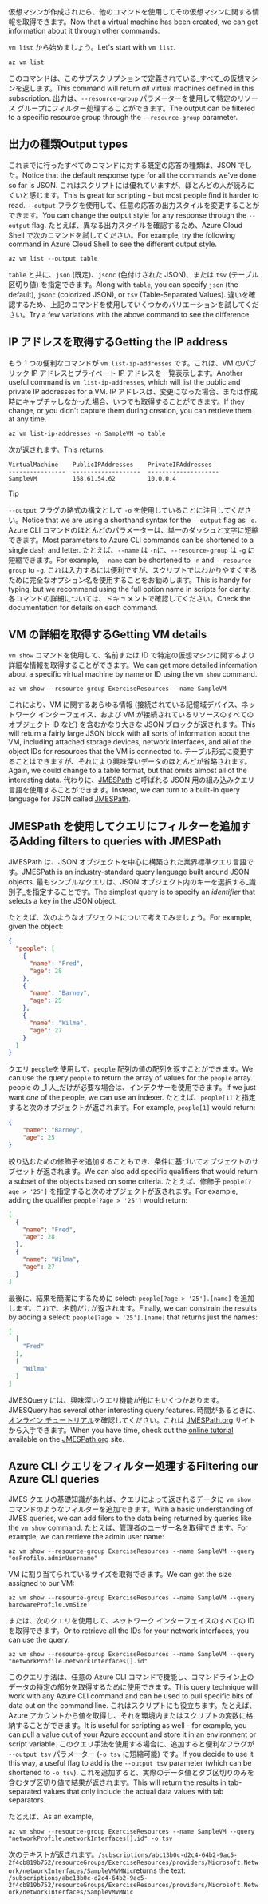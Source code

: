 <span data-ttu-id="fe924-101">仮想マシンが作成されたら、他のコマンドを使用してその仮想マシンに関する情報を取得できます。</span><span class="sxs-lookup"><span data-stu-id="fe924-101">Now that a virtual machine has been created, we can get information about it through other commands.</span></span>

<span data-ttu-id="fe924-102">`vm list` から始めましょう。</span><span class="sxs-lookup"><span data-stu-id="fe924-102">Let's start with `vm list`.</span></span>

```azurecli
az vm list
```

<span data-ttu-id="fe924-103">このコマンドは、このサブスクリプションで定義されている_すべて_の仮想マシンを返します。</span><span class="sxs-lookup"><span data-stu-id="fe924-103">This command will return _all_ virtual machines defined in this subscription.</span></span> <span data-ttu-id="fe924-104">出力は、`--resource-group` パラメーターを使用して特定のリソース グループにフィルター処理することができます。</span><span class="sxs-lookup"><span data-stu-id="fe924-104">The output can be filtered to a specific resource group through the `--resource-group` parameter.</span></span> 

## <a name="output-types"></a><span data-ttu-id="fe924-105">出力の種類</span><span class="sxs-lookup"><span data-stu-id="fe924-105">Output types</span></span>
<span data-ttu-id="fe924-106">これまでに行ったすべてのコマンドに対する既定の応答の種類は、JSON でした。</span><span class="sxs-lookup"><span data-stu-id="fe924-106">Notice that the default response type for all the commands we've done so far is JSON.</span></span> <span data-ttu-id="fe924-107">これはスクリプトには優れていますが、ほとんどの人が読みにくいと感じます。</span><span class="sxs-lookup"><span data-stu-id="fe924-107">This is great for scripting - but most people find it harder to read.</span></span> <span data-ttu-id="fe924-108">`--output` フラグを使用して、任意の応答の出力スタイルを変更することができます。</span><span class="sxs-lookup"><span data-stu-id="fe924-108">You can change the output style for any response through the `--output` flag.</span></span> <span data-ttu-id="fe924-109">たとえば、異なる出力スタイルを確認するため、Azure Cloud Shell で次のコマンドを試してください。</span><span class="sxs-lookup"><span data-stu-id="fe924-109">For example, try the following command in Azure Cloud Shell to see the different output style.</span></span>

```azurecli
az vm list --output table
```

<span data-ttu-id="fe924-110">`table` と共に、`json` (既定)、`jsonc` (色付けされた JSON)、または `tsv` (テーブル区切り値) を指定できます。</span><span class="sxs-lookup"><span data-stu-id="fe924-110">Along with `table`, you can specify `json` (the default), `jsonc` (colorized JSON), or `tsv` (Table-Separated Values).</span></span> <span data-ttu-id="fe924-111">違いを確認するため、上記のコマンドを使用していくつかのバリエーションを試してください。</span><span class="sxs-lookup"><span data-stu-id="fe924-111">Try a few variations with the above command to see the difference.</span></span>

## <a name="getting-the-ip-address"></a><span data-ttu-id="fe924-112">IP アドレスを取得する</span><span class="sxs-lookup"><span data-stu-id="fe924-112">Getting the IP address</span></span>

<span data-ttu-id="fe924-113">もう 1 つの便利なコマンドが `vm list-ip-addresses` です。これは、VM のパブリック IP アドレスとプライベート IP アドレスを一覧表示します。</span><span class="sxs-lookup"><span data-stu-id="fe924-113">Another useful command is `vm list-ip-addresses`, which will list the public and private IP addresses for a VM.</span></span> <span data-ttu-id="fe924-114">IP アドレスは、変更になった場合、または作成時にキャプチャしなかった場合、いつでも取得することができます。</span><span class="sxs-lookup"><span data-stu-id="fe924-114">If they change, or you didn't capture them during creation, you can retrieve them at any time.</span></span>

```azurecli
az vm list-ip-addresses -n SampleVM -o table
```

<span data-ttu-id="fe924-115">次が返されます。</span><span class="sxs-lookup"><span data-stu-id="fe924-115">This returns:</span></span>

```
VirtualMachine    PublicIPAddresses    PrivateIPAddresses
----------------  -------------------  --------------------
SampleVM          168.61.54.62         10.0.0.4
```

> [!TIP]
> <span data-ttu-id="fe924-116">`--output` フラグの略式の構文として `-o` を使用していることに注目してください。</span><span class="sxs-lookup"><span data-stu-id="fe924-116">Notice that we are using a shorthand syntax for the `--output` flag as `-o`.</span></span> <span data-ttu-id="fe924-117">Azure CLI コマンドのほとんどのパラメーターは、単一のダッシュと文字に短縮できます。</span><span class="sxs-lookup"><span data-stu-id="fe924-117">Most parameters to Azure CLI commands can be shortened to a single dash and letter.</span></span> <span data-ttu-id="fe924-118">たとえば、`--name` は `-n`に、`--resource-group` は `-g` に短縮できます。</span><span class="sxs-lookup"><span data-stu-id="fe924-118">For example, `--name` can be shortened to `-n` and `--resource-group` to `-g`.</span></span> <span data-ttu-id="fe924-119">これは入力するには便利ですが、スクリプトではわかりやすくするために完全なオプション名を使用することをお勧めします。</span><span class="sxs-lookup"><span data-stu-id="fe924-119">This is handy for typing, but we recommend using the full option name in scripts for clarity.</span></span> <span data-ttu-id="fe924-120">各コマンドの詳細については、ドキュメントで確認してください。</span><span class="sxs-lookup"><span data-stu-id="fe924-120">Check the documentation for details on each command.</span></span>

## <a name="getting-vm-details"></a><span data-ttu-id="fe924-121">VM の詳細を取得する</span><span class="sxs-lookup"><span data-stu-id="fe924-121">Getting VM details</span></span>

<span data-ttu-id="fe924-122">`vm show` コマンドを使用して、名前または ID で特定の仮想マシンに関するより詳細な情報を取得することができます。</span><span class="sxs-lookup"><span data-stu-id="fe924-122">We can get more detailed information about a specific virtual machine by name or ID using the `vm show` command.</span></span>

```azurecli
az vm show --resource-group ExerciseResources --name SampleVM
```

<span data-ttu-id="fe924-123">これにより、VM に関するあらゆる情報 (接続されている記憶域デバイス、ネットワーク インターフェイス、および VM が接続されているリソースのすべてのオブジェクト ID など) を含むかなり大きな JSON ブロックが返されます。</span><span class="sxs-lookup"><span data-stu-id="fe924-123">This will return a fairly large JSON block with all sorts of information about the VM, including attached storage devices, network interfaces, and all of the object IDs for resources that the VM is connected to.</span></span> <span data-ttu-id="fe924-124">テーブル形式に変更することはできますが、それにより興味深いデータのほとんどが省略されます。</span><span class="sxs-lookup"><span data-stu-id="fe924-124">Again, we could change to a table format, but that omits almost all of the interesting data.</span></span> <span data-ttu-id="fe924-125">代わりに、[JMESPath](http://jmespath.org/) と呼ばれる JSON 用の組み込みクエリ言語を使用することができます。</span><span class="sxs-lookup"><span data-stu-id="fe924-125">Instead, we can turn to a built-in query language for JSON called [JMESPath](http://jmespath.org/).</span></span>

## <a name="adding-filters-to-queries-with-jmespath"></a><span data-ttu-id="fe924-126">JMESPath を使用してクエリにフィルターを追加する</span><span class="sxs-lookup"><span data-stu-id="fe924-126">Adding filters to queries with JMESPath</span></span>

<span data-ttu-id="fe924-127">JMESPath は、JSON オブジェクトを中心に構築された業界標準クエリ言語です。</span><span class="sxs-lookup"><span data-stu-id="fe924-127">JMESPath is an industry-standard query language built around JSON objects.</span></span> <span data-ttu-id="fe924-128">最もシンプルなクエリは、JSON オブジェクト内のキーを選択する_識別子_を指定することです。</span><span class="sxs-lookup"><span data-stu-id="fe924-128">The simplest query is to specify an _identifier_ that selects a key in the JSON object.</span></span>

<span data-ttu-id="fe924-129">たとえば、次のようなオブジェクトについて考えてみましょう。</span><span class="sxs-lookup"><span data-stu-id="fe924-129">For example, given the object:</span></span>

```json
{
  "people": [
    {
      "name": "Fred",
      "age": 28
    },
    {
      "name": "Barney",
      "age": 25
    },
    {
      "name": "Wilma",
      "age": 27
    }
  ]
}
```

<span data-ttu-id="fe924-130">クエリ `people`を使用して、`people` 配列の値の配列を返すことができます。</span><span class="sxs-lookup"><span data-stu-id="fe924-130">We can use the query `people` to return the array of values for the `people` array.</span></span> <span data-ttu-id="fe924-131">people の _1 人_だけが必要な場合は、インデクサーを使用できます。</span><span class="sxs-lookup"><span data-stu-id="fe924-131">If we just want _one_ of the people, we can use an indexer.</span></span> <span data-ttu-id="fe924-132">たとえば、`people[1]` と指定すると次のオブジェクトが返されます。</span><span class="sxs-lookup"><span data-stu-id="fe924-132">For example, `people[1]` would return:</span></span>

```json
{
    "name": "Barney",
    "age": 25
}
```

<span data-ttu-id="fe924-133">絞り込むための修飾子を追加することもでき、条件に基づいてオブジェクトのサブセットが返されます。</span><span class="sxs-lookup"><span data-stu-id="fe924-133">We can also add specific qualifiers that would return a subset of the objects based on some criteria.</span></span> <span data-ttu-id="fe924-134">たとえば、修飾子 `people[?age > '25']` を指定すると次のオブジェクトが返されます。</span><span class="sxs-lookup"><span data-stu-id="fe924-134">For example, adding the qualifier `people[?age > '25']` would return:</span></span>

```json
[
  {
    "name": "Fred",
    "age": 28
  },
  {
    "name": "Wilma",
    "age": 27
  }
]
```

<span data-ttu-id="fe924-135">最後に、結果を簡潔にするために select: `people[?age > '25'].[name]` を追加します。これで、名前だけが返されます。</span><span class="sxs-lookup"><span data-stu-id="fe924-135">Finally, we can constrain the results by adding a select: `people[?age > '25'].[name]` that returns just the names:</span></span>

```json
[
  [
    "Fred"
  ],
  [
    "Wilma"
  ]
]
```

<span data-ttu-id="fe924-136">JMESQuery には、興味深いクエリ機能が他にもいくつかあります。</span><span class="sxs-lookup"><span data-stu-id="fe924-136">JMESQuery has several other interesting query features.</span></span> <span data-ttu-id="fe924-137">時間があるときに、[オンライン チュートリアル](http://jmespath.org/tutorial.html)を確認してください。これは [JMESPath.org](http://jmespath.org/) サイトから入手できます。</span><span class="sxs-lookup"><span data-stu-id="fe924-137">When you have time, check out the [online tutorial](http://jmespath.org/tutorial.html) available on the [JMESPath.org](http://jmespath.org/) site.</span></span>

## <a name="filtering-our-azure-cli-queries"></a><span data-ttu-id="fe924-138">Azure CLI クエリをフィルター処理する</span><span class="sxs-lookup"><span data-stu-id="fe924-138">Filtering our Azure CLI queries</span></span>

<span data-ttu-id="fe924-139">JMES クエリの基礎知識があれば、クエリによって返されるデータに `vm show` コマンドのようなフィルターを追加できます。</span><span class="sxs-lookup"><span data-stu-id="fe924-139">With a basic understanding of JMES queries, we can add filers to the data being returned by queries like the `vm show` command.</span></span> <span data-ttu-id="fe924-140">たとえば、管理者のユーザー名を取得できます。</span><span class="sxs-lookup"><span data-stu-id="fe924-140">For example, we can retrieve the admin user name:</span></span>

```azurecli
az vm show --resource-group ExerciseResources --name SampleVM --query "osProfile.adminUsername"
```

<span data-ttu-id="fe924-141">VM に割り当てられているサイズを取得できます。</span><span class="sxs-lookup"><span data-stu-id="fe924-141">We can get the size assigned to our VM:</span></span>

```azurecli
az vm show --resource-group ExerciseResources --name SampleVM --query hardwareProfile.vmSize
```

<span data-ttu-id="fe924-142">または、次のクエリを使用して、ネットワーク インターフェイスのすべての ID を取得できます。</span><span class="sxs-lookup"><span data-stu-id="fe924-142">Or to retrieve all the IDs for your network interfaces, you can use the query:</span></span>

```azurecli
az vm show --resource-group ExerciseResources --name SampleVM --query "networkProfile.networkInterfaces[].id"
```

<span data-ttu-id="fe924-143">このクエリ手法は、任意の Azure CLI コマンドで機能し、コマンドライン上のデータの特定の部分を取得するために使用できます。</span><span class="sxs-lookup"><span data-stu-id="fe924-143">This query technique will work with any Azure CLI command and can be used to pull specific bits of data out on the command line.</span></span> <span data-ttu-id="fe924-144">これはスクリプトにも役立ちます。たとえば、Azure アカウントから値を取得し、それを環境内またはスクリプトの変数に格納することができます。</span><span class="sxs-lookup"><span data-stu-id="fe924-144">It is useful for scripting as well - for example, you can pull a value out of your Azure account and store it in an environment or script variable.</span></span> <span data-ttu-id="fe924-145">このクエリ手法を使用する場合に、追加すると便利なフラグが `--output tsv` パラメーター (`-o tsv` に短縮可能) です。</span><span class="sxs-lookup"><span data-stu-id="fe924-145">If you decide to use it this way, a useful flag to add is the `--output tsv` parameter (which can be shortened to `-o tsv`).</span></span> <span data-ttu-id="fe924-146">これを追加すると、実際のデータ値とタブ区切りのみを含むタブ区切り値で結果が返されます。</span><span class="sxs-lookup"><span data-stu-id="fe924-146">This will return the results in tab-separated values that only include the actual data values with tab separators.</span></span>

<span data-ttu-id="fe924-147">たとえば、</span><span class="sxs-lookup"><span data-stu-id="fe924-147">As an example,</span></span>

```azurecli
az vm show --resource-group ExerciseResources --name SampleVM --query "networkProfile.networkInterfaces[].id" -o tsv
```

<span data-ttu-id="fe924-148">次のテキストが返されます。`/subscriptions/abc13b0c-d2c4-64b2-9ac5-2f4cb819b752/resourceGroups/ExerciseResources/providers/Microsoft.Network/networkInterfaces/SampleVMVMNic`</span><span class="sxs-lookup"><span data-stu-id="fe924-148">returns the text: `/subscriptions/abc13b0c-d2c4-64b2-9ac5-2f4cb819b752/resourceGroups/ExerciseResources/providers/Microsoft.Network/networkInterfaces/SampleVMVMNic`</span></span>
